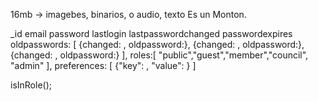 16mb -> imagebes, binarios, o audio, texto  Es un Monton.

_id
email
password
lastlogin
lastpasswordchanged
passwordexpires
oldpasswords: [
  {changed: , oldpassword:},
  {changed: , oldpassword:},
  {changed: , oldpassword:}
],
roles:[
  "public","guest","member","council", "admin"
],
preferences: [
  {"key": , "value": }
]




isInRole();
